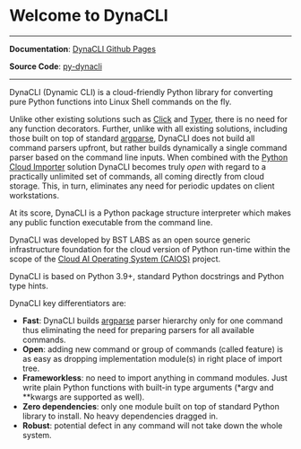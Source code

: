 # Welcome to DynaCLI

---

**Documentation**: [DynaCLI Github Pages](https://bstlabs.github.io/py-dynacli/)

**Source Code**: [py-dynacli](https://github.com/BstLabs/py-dynacli)

---

DynaCLI (Dynamic CLI) is a cloud-friendly Python library for converting pure Python functions into Linux Shell commands on the fly.

Unlike other existing solutions such as [Click](https://click.palletsprojects.com/en/8.0.x/) and [Typer](https://typer.tiangolo.com/), there is no need for any function decorators. Further, unlike with all existing solutions, including those built on top of standard [argparse](https://docs.python.org/3/library/argparse.html), DynaCLI does not build all command parsers upfront, but rather builds dynamically a single command parser based on the command line inputs. When combined with the [Python Cloud Importer](https://asher-sterkin.medium.com/serverless-cloud-import-system-760d3c4a60b9) solution DynaCLI becomes truly _open_ with regard to a practically unlimited set of commands, all coming directly from cloud storage. This, in turn, eliminates any need for periodic updates on client workstations.

At its score, DynaCLI is a Python package structure interpreter which makes any public function executable from the command line.

DynaCLI was developed by BST LABS as an open source generic infrastructure foundation for the cloud version of Python run-time within the scope of the [Cloud AI Operating System (CAIOS)](caios.io) project.

DynaCLI is based on Python 3.9+, standard Python docstrings and Python type hints.

DynaCLI key differentiators are:

* **Fast**: DynaCLI builds [argparse](https://docs.python.org/3/library/argparse.html) parser hierarchy only for one command thus eliminating the need for preparing parsers for all available commands.
* **Open**: adding new command or group of commands (called feature) is as easy as dropping implementation module(s) in right place of import tree.
* **Frameworkless**: no need to import anything in command modules. Just write plain Python functions with built-in type arguments (\*argv and \*\*kwargs are supported as well).
* **Zero dependencies**: only one module built on top of standard Python library to install. No heavy dependencies dragged in.
* **Robust**: potential defect in any command will not take down the whole system.  
